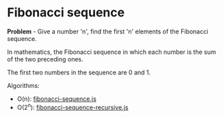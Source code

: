 # Fibonacci sequence
**Problem** - Give a number 'n', find the first 'n' elements of the Fibonacci sequence.

In mathematics, the Fibonacci sequence in which each number is the sum of the two preceding ones.

The first two numbers in the sequence are 0 and 1.

Algorithms:
- O(n): [fibonacci-sequence.js](./fibonacci-sequence.js)
- O(2<sup>n</sup>): [fibonacci-sequence-recursive.js](./fibonacci-sequence-recursive.js)
